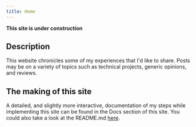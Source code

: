 ```yaml
---
title: Home
---
```

**This site is under construction**

## Description
This website chronicles some of my experiences that I'd like to share. Posts may be on a variety of topics such as technical projects, generic opinions, and reviews.

## The making of this site
A detailed, and slightly more interactive, documentation of my steps while implementing this site can be found in the Docs section of this site. You could also take a look at the README.md [here](https://github.com/TheGamer007/thegamer007.github.io/blob/master/README.md).
